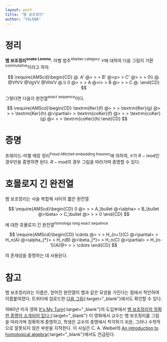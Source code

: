 ```yaml
---
layout: post
title: "뱀 보조정리"
author: "YGLENA"
---
```

# 정리
**뱀 보조정리<sup>snake Lemma</sup>.** 아벨 범주<sup>Abelian category</sup> $\mathcal{C}$에 대하여 다음 그림이 가환<sup>commutative</sup>이라고 하자.

$$
\require{AMScd}\begin{CD}
  @.  A'  @> > >  B'  @>p> > C' @> > > 0\\
@.      @VfVV       @VgVV      @VhVV       @.\\
0 @> > >  A   @>i> >  B   @> > > C  @. 
\end{CD}
$$

그렇다면 다음이 완전열<sup>exact sequence</sup>이다.

$$
\require{AMScd}\begin{CD}
\textrm{Ker}(f) @> > > \textrm{Ker}(g) @> > > \textrm{Ker}(h) @>\partial> > \textrm{coKer}(f) @> > > \textrm{coKer}(g) @> > > \textrm{coKer}(h)
\end{CD}
$$

# 증명
프레이드-미첼 매장 정리<sup>Freyd-Mitchell embedding theorem</sup>에 의하여, $\mathcal{C}$가 $R-\textrm{mod}$인 경우만을 증명하면 된다. $R-\textrm{mod}$의 경우 그림을 따라가며 증명할 수 있다.

# 호몰로지 긴 완전열
뱀 보조정리는 사슬 복합체 사이의 짧은 완전열

$$
\require{AMScd}\begin{CD}
0 @> > > A_\bullet @>\alpha> > B_\bullet @>\beta> > C_\bullet @> > > 0
\end{CD}
$$

에 대한 호몰로지 긴 완전열<sup>homology long exact sequence</sup>

$$
\require{AMScd}\begin{CD}
\cdots @> > > H_{n+1}(C) @>\partial> > H_n(A) @>\alpha_{*}> > H_n(B) @>\beta_{*}> > H_n(C) @>\partial> > H_{n-1}(A)@> > > \cdots
\end{CD}
$$

의 존재성을 증명하는 데 사용된다.

# 참고
뱀 보조정리라는 이름은, 얻어진 완전열이 뱀과 같은 모양을 가진다는 점에서 착안하여 이름붙여졌다. 트위터에 업로드한 [다음 그림](https://twitter.com/YGLENA/status/1156595340604108800){:target="_blank"}에서도 확인할 수 있다.

1980년 미국 영화 [It's My Turn](https://www.imdb.com/title/tt0080936/){:target="_blank"}의 도입부에서  [뱀 보조정리의 정확한 증명이 소개되어 있다.](https://www.youtube.com/watch?v=etbcKWEKnvg){:target="_blank"} 이 영화에서 교수는 뱀 보조정리를 그림을 따라가며 정확하게 증명하고, 학생은 교수의 증명에서 착각하기 쉬운, 그러나 수학적으로 잘못되지 않은 부분을 지적한다. 이 사실은 C. A. Weibel의 [An introduction to homological algebra](https://doi.org/10.1017/CBO9781139644136){:target="_blank"}에서도 언급된다.
